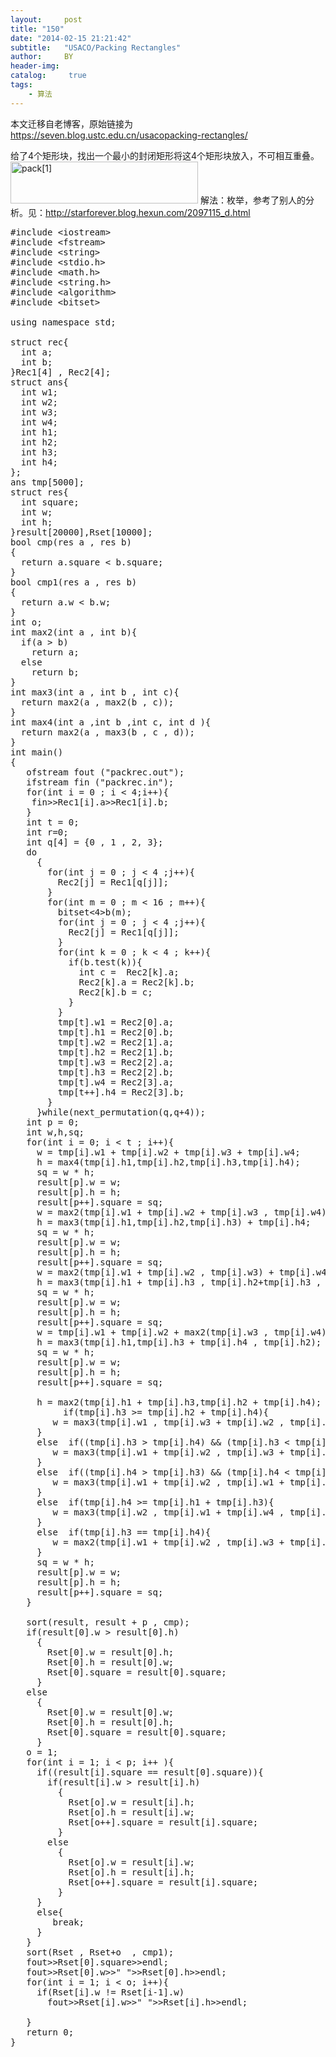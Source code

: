 ```yaml
---
layout:     post
title: "150"
date: "2014-02-15 21:21:42"
subtitle:   "USACO/Packing Rectangles"
author:     BY
header-img:
catalog: 	 true
tags:
    - 算法
---
```


本文迁移自老博客，原始链接为 <https://seven.blog.ustc.edu.cn/usacopacking-rectangles/>

给了4个矩形块，找出一个最小的封闭矩形将这4个矩形块放入，不可相互重叠。 
<a href="https://seven.blog.ustc.edu.cn/wp-content/uploads/2014/02/pack1.gif"><img src="https://seven.blog.ustc.edu.cn/wp-content/uploads/2014/02/pack1-300x67.gif" alt="pack[1]" width="300" height="67" class="alignnone size-medium wp-image-151" /></a>
解法：枚举，参考了别人的分析。见：http://starforever.blog.hexun.com/2097115_d.html
<pre class = "brush :[cpp]">
#include &lt;iostream&gt;
#include &lt;fstream&gt;
#include &lt;string&gt;
#include &lt;stdio.h&gt;
#include &lt;math.h&gt;
#include &lt;string.h&gt;
#include &lt;algorithm&gt;
#include &lt;bitset&gt;

using namespace std;

struct rec{
  int a;
  int b;
}Rec1[4] , Rec2[4];
struct ans{
  int w1;
  int w2;
  int w3;
  int w4;
  int h1;
  int h2;
  int h3;
  int h4;
};
ans tmp[5000];
struct res{
  int square;
  int w;
  int h;
}result[20000],Rset[10000];
bool cmp(res a , res b)
{
  return a.square < b.square;
}
bool cmp1(res a , res b)
{
  return a.w < b.w;
}
int o;
int max2(int a , int b){
  if(a > b)
	return a;
  else
	return b;
}
int max3(int a , int b , int c){
  return max2(a , max2(b , c));
}
int max4(int a ,int b ,int c, int d ){
  return max2(a , max3(b , c , d));
}
int main()
{
   ofstream fout ("packrec.out");
   ifstream fin ("packrec.in");
   for(int i = 0 ; i < 4;i++){
  	fin&gt;&gt;Rec1[i].a&gt;&gt;Rec1[i].b;
   }
   int t = 0;	 
   int r=0;
   int q[4] = {0 , 1 , 2, 3};
   do
	 {
	   for(int j = 0 ; j < 4 ;j++){
		 Rec2[j] = Rec1[q[j]];
	   }
	   for(int m = 0 ; m < 16 ; m++){
		 bitset&lt;4&gt;b(m);
		 for(int j = 0 ; j < 4 ;j++){
		   Rec2[j] = Rec1[q[j]];
		 }
		 for(int k = 0 ; k < 4 ; k++){
		   if(b.test(k)){
			 int c =  Rec2[k].a;
			 Rec2[k].a = Rec2[k].b;
			 Rec2[k].b = c;
		   }
		 }
		 tmp[t].w1 = Rec2[0].a;
		 tmp[t].h1 = Rec2[0].b;
		 tmp[t].w2 = Rec2[1].a;
		 tmp[t].h2 = Rec2[1].b;
		 tmp[t].w3 = Rec2[2].a;
		 tmp[t].h3 = Rec2[2].b;
		 tmp[t].w4 = Rec2[3].a;
		 tmp[t++].h4 = Rec2[3].b;
	   }
	 }while(next_permutation(q,q+4));
   int p = 0;
   int w,h,sq;
   for(int i = 0; i < t ; i++){
	 w = tmp[i].w1 + tmp[i].w2 + tmp[i].w3 + tmp[i].w4;
	 h = max4(tmp[i].h1,tmp[i].h2,tmp[i].h3,tmp[i].h4);
	 sq = w * h;
	 result[p].w = w;
	 result[p].h = h;
	 result[p++].square = sq;
	 w = max2(tmp[i].w1 + tmp[i].w2 + tmp[i].w3 , tmp[i].w4);
	 h = max3(tmp[i].h1,tmp[i].h2,tmp[i].h3) + tmp[i].h4;
	 sq = w * h;
	 result[p].w = w;
	 result[p].h = h;
	 result[p++].square = sq;
	 w = max2(tmp[i].w1 + tmp[i].w2 , tmp[i].w3) + tmp[i].w4;
	 h = max3(tmp[i].h1 + tmp[i].h3 , tmp[i].h2+tmp[i].h3 , tmp[i].h4);
	 sq = w * h;
	 result[p].w = w;
	 result[p].h = h;
	 result[p++].square = sq;
	 w = tmp[i].w1 + tmp[i].w2 + max2(tmp[i].w3 , tmp[i].w4);
	 h = max3(tmp[i].h1,tmp[i].h3 + tmp[i].h4 , tmp[i].h2);
	 sq = w * h;
	 result[p].w = w;
	 result[p].h = h;
	 result[p++].square = sq;
	
	 h = max2(tmp[i].h1 + tmp[i].h3,tmp[i].h2 + tmp[i].h4);
          if(tmp[i].h3 >= tmp[i].h2 + tmp[i].h4){
	    w = max3(tmp[i].w1 , tmp[i].w3 + tmp[i].w2 , tmp[i].w3 + tmp[i].w4);
	 }
	 else  if((tmp[i].h3 > tmp[i].h4) && (tmp[i].h3 < tmp[i].h2 + tmp[i].h4)){
	    w = max3(tmp[i].w1 + tmp[i].w2 , tmp[i].w3 + tmp[i].w2 , tmp[i].w3 + tmp[i].w4);
	 }
	 else  if((tmp[i].h4 > tmp[i].h3) && (tmp[i].h4 < tmp[i].h1 + tmp[i].h3)){
	    w = max3(tmp[i].w1 + tmp[i].w2 , tmp[i].w1 + tmp[i].w4 , tmp[i].w3 + tmp[i].w4);
	 }
	 else  if(tmp[i].h4 >= tmp[i].h1 + tmp[i].h3){
	    w = max3(tmp[i].w2 , tmp[i].w1 + tmp[i].w4 , tmp[i].w3 + tmp[i].w4);
	 }
	 else  if(tmp[i].h3 == tmp[i].h4){
	    w = max2(tmp[i].w1 + tmp[i].w2 , tmp[i].w3 + tmp[i].w4);
	 }
	 sq = w * h;
	 result[p].w = w;
	 result[p].h = h;
	 result[p++].square = sq;
   }
										  
   sort(result, result + p , cmp);
   if(result[0].w > result[0].h)
	 {
	   Rset[0].w = result[0].h;
	   Rset[0].h = result[0].w;
	   Rset[0].square = result[0].square;
	 }
   else
	 {
	   Rset[0].w = result[0].w;  
	   Rset[0].h = result[0].h;
	   Rset[0].square = result[0].square;
	 }
   o = 1;
   for(int i = 1; i < p; i++ ){
	 if((result[i].square == result[0].square)){
	   if(result[i].w > result[i].h)
		 {
		   Rset[o].w = result[i].h;
		   Rset[o].h = result[i].w;
		   Rset[o++].square = result[i].square;
		 }
	   else
		 {
		   Rset[o].w = result[i].w;  
		   Rset[o].h = result[i].h;
		   Rset[o++].square = result[i].square;
		 }
	 }
	 else{
	    break;
	 }
   }
   sort(Rset , Rset+o  , cmp1);
   fout&gt;&gt;Rset[0].square&gt;&gt;endl;
   fout&gt;&gt;Rset[0].w&gt;&gt;" "&gt;&gt;Rset[0].h&gt;&gt;endl;
   for(int i = 1; i < o; i++){
	 if(Rset[i].w != Rset[i-1].w)
	   fout&gt;&gt;Rset[i].w&gt;&gt;" "&gt;&gt;Rset[i].h&gt;&gt;endl;

   }
   return 0;
}
</pre>
